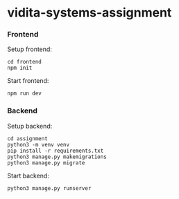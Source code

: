 # vidita-systems-assignment

### Frontend
Setup frontend:
```
cd frontend
npm init
```

Start frontend:
```
npm run dev
```

### Backend
Setup backend:
```
cd assignment
python3 -m venv venv
pip install -r requirements.txt
python3 manage.py makemigrations
python3 manage.py migrate
```

Start backend:
```
python3 manage.py runserver      
```